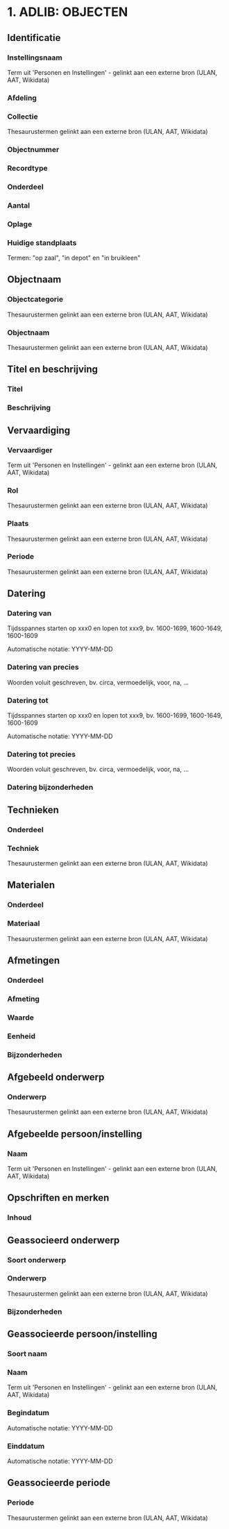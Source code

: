 # 1. ADLIB: OBJECTEN

## Identificatie

### Instellingsnaam

Term uit 'Personen en Instellingen' - gelinkt aan een externe bron \(ULAN, AAT, Wikidata\)

### Afdeling

### Collectie

Thesaurustermen gelinkt aan een externe bron \(ULAN, AAT, Wikidata\)

### Objectnummer

### Recordtype

### Onderdeel

### Aantal

### Oplage

### Huidige standplaats

Termen: "op zaal", "in depot" en "in bruikleen"



## Objectnaam

### Objectcategorie

Thesaurustermen gelinkt aan een externe bron \(ULAN, AAT, Wikidata\)

### Objectnaam

Thesaurustermen gelinkt aan een externe bron \(ULAN, AAT, Wikidata\)

## Titel en beschrijving

### Titel

### **Beschrijving**

## Vervaardiging

### Vervaardiger

Term uit 'Personen en Instellingen' - gelinkt aan een externe bron \(ULAN, AAT, Wikidata\)

### Rol

Thesaurustermen gelinkt aan een externe bron \(ULAN, AAT, Wikidata\)

### Plaats

Thesaurustermen gelinkt aan een externe bron \(ULAN, AAT, Wikidata\)

### Periode

Thesaurustermen gelinkt aan een externe bron \(ULAN, AAT, Wikidata\)

## Datering

### Datering van

Tijdsspannes starten op xxx0 en lopen tot xxx9, bv. 1600-1699, 1600-1649, 1600-1609

Automatische notatie: YYYY-MM-DD

### Datering van precies 

Woorden voluit geschreven, bv. circa, vermoedelijk, voor, na, ...

### Datering tot

Tijdsspannes starten op xxx0 en lopen tot xxx9, bv. 1600-1699, 1600-1649, 1600-1609

Automatische notatie: YYYY-MM-DD

### Datering tot precies

Woorden voluit geschreven, bv. circa, vermoedelijk, voor, na, ...

### Datering bijzonderheden

## Technieken

### Onderdeel

### Techniek

Thesaurustermen gelinkt aan een externe bron \(ULAN, AAT, Wikidata\)

## Materialen

### Onderdeel

### Materiaal

Thesaurustermen gelinkt aan een externe bron \(ULAN, AAT, Wikidata\)

## Afmetingen

### Onderdeel

### Afmeting

### Waarde

### Eenheid

### Bijzonderheden

## Afgebeeld onderwerp

### Onderwerp

Thesaurustermen gelinkt aan een externe bron \(ULAN, AAT, Wikidata\)

## Afgebeelde persoon/instelling

### Naam

Term uit 'Personen en Instellingen' - gelinkt aan een externe bron \(ULAN, AAT, Wikidata\)

## Opschriften en merken

### Inhoud

## Geassocieerd onderwerp

### Soort onderwerp

### Onderwerp

Thesaurustermen gelinkt aan een externe bron \(ULAN, AAT, Wikidata\)

### Bijzonderheden

## Geassocieerde persoon/instelling

### Soort naam

### Naam

Term uit 'Personen en Instellingen' - gelinkt aan een externe bron \(ULAN, AAT, Wikidata\)

### Begindatum

Automatische notatie: YYYY-MM-DD

### Einddatum

Automatische notatie: YYYY-MM-DD

## Geassocieerde periode

### Periode

Thesaurustermen gelinkt aan een externe bron \(ULAN, AAT, Wikidata\)













